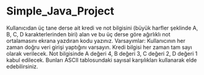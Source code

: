 # Simple_Java_Project
Kullanıcıdan üç tane derse ait kredi ve not bilgisini (büyük harfler şeklinde A, B, C, D karakterlerinden biri) alan ve bu üç derse göre ağırlıklı not ortalamasını ekrana yazdıran kodu yazınız.
Varsayımlar: Kullanıcının her zaman doğru veri girişi yaptığını varsayın. Kredi bilgisi her zaman tam sayı olarak verilecek. Not bilgisinde A değeri 4, B değeri 3, C değeri 2, D değeri 1 kabul edilecek. Bunları ASCII tablosundaki sayısal karşılıkları kullanarak elde edebilirsiniz.
